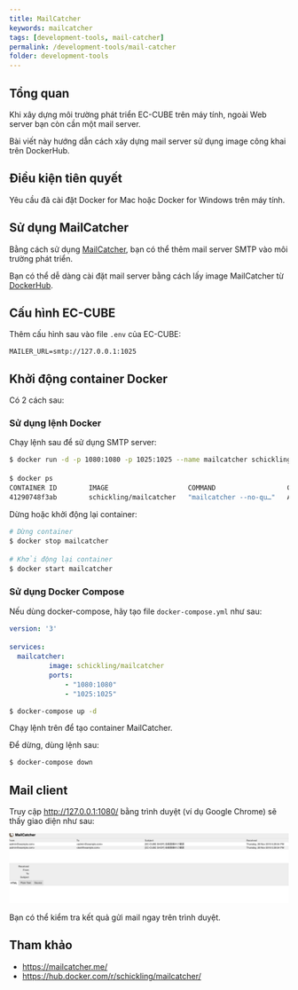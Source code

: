 ```yaml
---
title: MailCatcher
keywords: mailcatcher
tags: [development-tools, mail-catcher]
permalink: /development-tools/mail-catcher
folder: development-tools
---
```


## Tổng quan

Khi xây dựng môi trường phát triển EC-CUBE trên máy tính, ngoài Web server bạn còn cần một mail server.

Bài viết này hướng dẫn cách xây dựng mail server sử dụng image công khai trên DockerHub.

## Điều kiện tiên quyết

Yêu cầu đã cài đặt Docker for Mac hoặc Docker for Windows trên máy tính.

## Sử dụng MailCatcher

Bằng cách sử dụng <a href="https://mailcatcher.me/" target="_blank">MailCatcher</a>, bạn có thể thêm mail server SMTP vào môi trường phát triển.

Bạn có thể dễ dàng cài đặt mail server bằng cách lấy image MailCatcher từ <a href="https://hub.docker.com/r/schickling/mailcatcher/" target="_blank">DockerHub</a>.

## Cấu hình EC-CUBE

Thêm cấu hình sau vào file `.env` của EC-CUBE:

```
MAILER_URL=smtp://127.0.0.1:1025
```

## Khởi động container Docker
Có 2 cách sau:

### Sử dụng lệnh Docker
Chạy lệnh sau để sử dụng SMTP server:

```bash
$ docker run -d -p 1080:1080 -p 1025:1025 --name mailcatcher schickling/mailcatcher

$ docker ps
CONTAINER ID        IMAGE                    COMMAND                  CREATED              STATUS              PORTS                                            NAMES
41290748f3ab        schickling/mailcatcher   "mailcatcher --no-qu…"   About a minute ago   Up 58 seconds       0.0.0.0:1025->1025/tcp, 0.0.0.0:1080->1080/tcp   mailcatcher
```

Dừng hoặc khởi động lại container:

```bash
# Dừng container
$ docker stop mailcatcher

# Khởi động lại container
$ docker start mailcatcher

```

### Sử dụng Docker Compose

Nếu dùng docker-compose, hãy tạo file `docker-compose.yml` như sau:

```yml
version: '3'

services:
  mailcatcher:
          image: schickling/mailcatcher
          ports:
              - "1080:1080"
              - "1025:1025"
```

```bash
$ docker-compose up -d
```
Chạy lệnh trên để tạo container MailCatcher.

Để dừng, dùng lệnh sau:

```bash
$ docker-compose down
```

## Mail client

Truy cập http://127.0.0.1:1080/ bằng trình duyệt (ví dụ Google Chrome) sẽ thấy giao diện như sau:

![mailcatcher-image](/images/development-tools/mailcatcher-client.png)

Bạn có thể kiểm tra kết quả gửi mail ngay trên trình duyệt.

## Tham khảo

- <a href="https://mailcatcher.me/" target="_blank">https://mailcatcher.me/</a>
- <a href="https://hub.docker.com/r/schickling/mailcatcher/" target="_blank">https://hub.docker.com/r/schickling/mailcatcher/</a>
